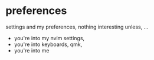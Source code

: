 # preferences
settings and my preferences, nothing interesting unless, ...

- you're into my nvim settings,
- you're into keyboards, qmk,
- you're into me
